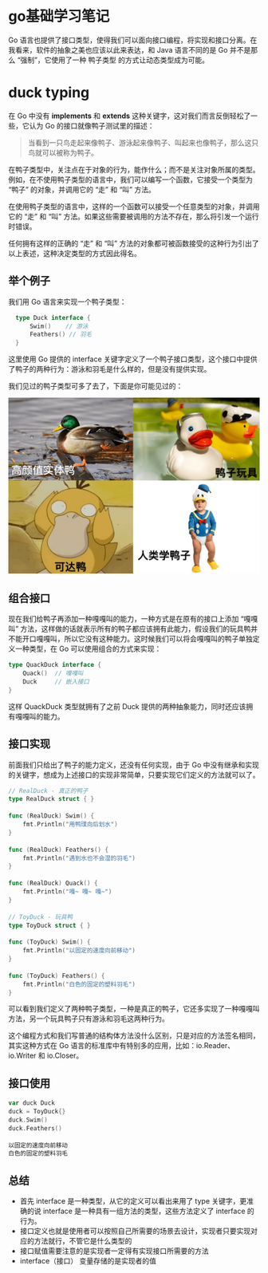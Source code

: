 # go基础学习笔记

Go 语言也提供了接口类型，使得我们可以面向接口编程，将实现和接口分离。在我看来，软件的抽象之美也应该以此来表达，和 Java 语言不同的是 Go 并不是那么 “强制”，它使用了一种 鸭子类型 的方式让动态类型成为可能。


# duck typing

在 Go 中没有 **implements** 和 **extends** 这种关键字，这对我们而言反倒轻松了一些，它认为 Go 的接口就像鸭子测试里的描述：

> 当看到一只鸟走起来像鸭子、游泳起来像鸭子、叫起来也像鸭子，那么这只鸟就可以被称为鸭子。

在鸭子类型中，关注点在于对象的行为，能作什么；而不是关注对象所属的类型。例如，在不使用鸭子类型的语言中，我们可以编写一个函数，它接受一个类型为 “鸭子” 的对象，并调用它的 “走” 和 “叫” 方法。

在使用鸭子类型的语言中，这样的一个函数可以接受一个任意类型的对象，并调用它的 “走” 和 “叫” 方法。如果这些需要被调用的方法不存在，那么将引发一个运行时错误。

任何拥有这样的正确的 “走” 和 “叫” 方法的对象都可被函数接受的这种行为引出了以上表述，这种决定类型的方式因此得名。


## 举个例子

我们用 Go 语言来实现一个鸭子类型：


```go
  type Duck interface {
      Swim()    // 游泳
      Feathers() // 羽毛
  }
```

这里使用 Go 提供的 interface 关键字定义了一个鸭子接口类型，这个接口中提供了鸭子的两种行为：游泳和羽毛是什么样的，但是没有提供实现。

我们见过的鸭子类型可多了去了，下面是你可能见过的：

![](./duck_types.png)


## 组合接口

现在我们给鸭子再添加一种嘎嘎叫的能力，一种方式是在原有的接口上添加 “嘎嘎叫” 方法，这样做的话就表示所有的鸭子都应该拥有此能力，假设我们的玩具鸭并不能开口嘎嘎叫，所以它没有这种能力。这时候我们可以将会嘎嘎叫的鸭子单独定义一种类型，在 Go 可以使用组合的方式来实现：
```go
type QuackDuck interface {
    Quack()  // 嘎嘎叫
    Duck     // 嵌入接口
}
```
这样 QuackDuck 类型就拥有了之前 Duck 提供的两种抽象能力，同时还应该拥有嘎嘎叫的能力。

## 接口实现

前面我们只给出了鸭子的能力定义，还没有任何实现，由于 Go 中没有继承和实现的关键字，想成为上述接口的实现非常简单，只要实现它们定义的方法就可以了。

```go
// RealDuck - 真正的鸭子
type RealDuck struct { }

func (RealDuck) Swim() {
    fmt.Println("用鸭璞向后划水")
}

func (RealDuck) Feathers() {
    fmt.Println("遇到水也不会湿的羽毛")
}

func (RealDuck) Quack() {
    fmt.Println("嘎~ 嘎~ 嘎~")
}

// ToyDuck - 玩具鸭
type ToyDuck struct { }

func (ToyDuck) Swim() {
    fmt.Println("以固定的速度向前移动")
}

func (ToyDuck) Feathers() {
    fmt.Println("白色的固定的塑料羽毛")
}
```
可以看到我们定义了两种鸭子类型，一种是真正的鸭子，它还多实现了一种嘎嘎叫方法，另一个玩具鸭子只有游泳和羽毛这两种行为。

这个编程方式和我们写普通的结构体方法没什么区别，只是对应的方法签名相同，其实这种方式在 Go 语言的标准库中有特别多的应用，比如：io.Reader、io.Writer 和 io.Closer。


## 接口使用
```go
var duck Duck
duck = ToyDuck{}
duck.Swim()
duck.Feathers()

以固定的速度向前移动
白色的固定的塑料羽毛
```

## 总结

- 首先 interface 是一种类型，从它的定义可以看出来用了 type 关键字，更准确的说 interface 是一种具有一组方法的类型，这些方法定义了 interface 的行为。
- 接口定义也就是使用者可以按照自己所需要的场景去设计，实现者只要实现对应的方法就行，不管它是什么类型的
- 接口赋值需要注意的是实现者一定得有实现接口所需要的方法
- interface（接口） 变量存储的是实现者的值